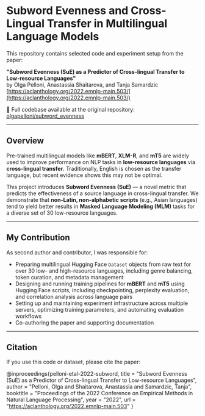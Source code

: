 # Subword Evenness and Cross-Lingual Transfer in Multilingual Language Models

This repository contains selected code and experiment setup from the paper:

**"Subword Evenness (SuE) as a Predictor of Cross-lingual Transfer to Low-resource Languages"**  
by Olga Pelloni, Anastassia Shaitarova, and Tanja Samardzic  
[https://aclanthology.org/2022.emnlp-main.503/](https://aclanthology.org/2022.emnlp-main.503/)

🔗 Full codebase available at the original repository: [olgapelloni/subword_evenness](https://github.com/olgapelloni/subword_evenness)

---

## Overview

Pre-trained multilingual models like **mBERT**, **XLM-R**, and **mT5** are widely used to improve performance on NLP tasks in **low-resource languages** via **cross-lingual transfer**. Traditionally, English is chosen as the transfer language, but recent evidence shows this may not be optimal.

This project introduces **Subword Evenness (SuE)** — a novel metric that predicts the effectiveness of a source language in cross-lingual transfer. We demonstrate that **non-Latin, non-alphabetic scripts** (e.g., Asian languages) tend to yield better results in **Masked Language Modeling (MLM)** tasks for a diverse set of 30 low-resource languages.

---

## My Contribution

As second author and contributor, I was responsible for:

- Preparing multilingual Hugging Face `Dataset` objects from raw text for over 30 low- and high-resource languages, including genre balancing, token curation, and metadata management  
- Designing and running training pipelines for **mBERT** and **mT5** using Hugging Face scripts, including checkpointing, perplexity evaluation, and correlation analysis across language pairs  
- Setting up and maintaining experiment infrastructure across multiple servers, optimizing training parameters, and automating evaluation workflows  
- Co-authoring the paper and supporting documentation

---

## Citation

If you use this code or dataset, please cite the paper:

@inproceedings{pelloni-etal-2022-subword,
title = "Subword Evenness (SuE) as a Predictor of Cross-lingual Transfer to Low-resource Languages",
author = "Pelloni, Olga and Shaitarova, Anastassia and Samardzic, Tanja",
booktitle = "Proceedings of the 2022 Conference on Empirical Methods in Natural Language Processing",
year = "2022",
url = "https://aclanthology.org/2022.emnlp-main.503"
}



